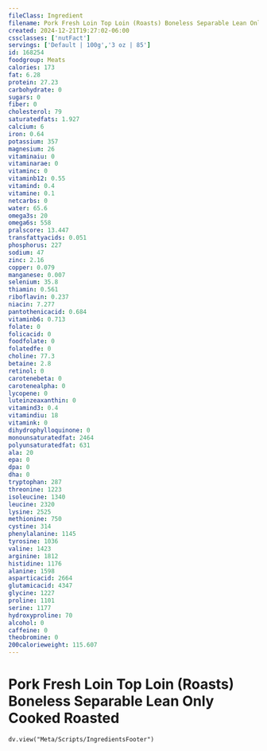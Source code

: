 ```yaml
---
fileClass: Ingredient
filename: Pork Fresh Loin Top Loin (Roasts) Boneless Separable Lean Only Cooked Roasted
created: 2024-12-21T19:27:02-06:00
cssclasses: ['nutFact']
servings: ['Default | 100g','3 oz | 85']
id: 168254
foodgroup: Meats
calories: 173
fat: 6.28
protein: 27.23
carbohydrate: 0
sugars: 0
fiber: 0
cholesterol: 79
saturatedfats: 1.927
calcium: 6
iron: 0.64
potassium: 357
magnesium: 26
vitaminaiu: 0
vitaminarae: 0
vitaminc: 0
vitaminb12: 0.55
vitamind: 0.4
vitamine: 0.1
netcarbs: 0
water: 65.6
omega3s: 20
omega6s: 558
pralscore: 13.447
transfattyacids: 0.051
phosphorus: 227
sodium: 47
zinc: 2.16
copper: 0.079
manganese: 0.007
selenium: 35.8
thiamin: 0.561
riboflavin: 0.237
niacin: 7.277
pantothenicacid: 0.684
vitaminb6: 0.713
folate: 0
folicacid: 0
foodfolate: 0
folatedfe: 0
choline: 77.3
betaine: 2.8
retinol: 0
carotenebeta: 0
carotenealpha: 0
lycopene: 0
luteinzeaxanthin: 0
vitamind3: 0.4
vitamindiu: 18
vitamink: 0
dihydrophylloquinone: 0
monounsaturatedfat: 2464
polyunsaturatedfat: 631
ala: 20
epa: 0
dpa: 0
dha: 0
tryptophan: 287
threonine: 1223
isoleucine: 1340
leucine: 2320
lysine: 2525
methionine: 750
cystine: 314
phenylalanine: 1145
tyrosine: 1036
valine: 1423
arginine: 1812
histidine: 1176
alanine: 1598
asparticacid: 2664
glutamicacid: 4347
glycine: 1227
proline: 1101
serine: 1177
hydroxyproline: 70
alcohol: 0
caffeine: 0
theobromine: 0
200calorieweight: 115.607
---
```


# Pork Fresh Loin Top Loin (Roasts) Boneless Separable Lean Only Cooked Roasted

```dataviewjs
dv.view("Meta/Scripts/IngredientsFooter")
```